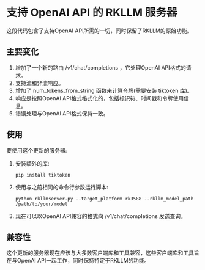 # 支持 OpenAI API 的 RKLLM 服务器

这段代码包含了支持OpenAI API所需的一切，同时保留了RKLLM的原始功能。

## 主要变化

1. 增加了一个新的路由 /v1/chat/completions ，它处理OpenAI API格式的请求。
2. 支持流和非流响应。
3. 增加了 num_tokens_from_string 函数来计算令牌(需要安装 tiktoken 库)。
4. 响应是按照OpenAI API格式格式化的，包括标识符、时间戳和令牌使用信息。
5. 错误处理与OpenAI API格式保持一致。

## 使用

要使用这个更新的服务器:

1. 安装额外的库:
   ```
   pip install tiktoken
   ```

2. 使用与之前相同的命令行参数运行脚本:
   ```
   python rkllmserver.py --target_platform rk3588 --rkllm_model_path /path/to/your/model
   ```

3. 现在可以以OpenAI API兼容的格式向 /v1/chat/completions 发送查询。

## 兼容性

这个更新的服务器现在应该与大多数客户端库和工具兼容，这些客户端库和工具旨在与OpenAI API一起工作，同时保持特定于RKLLM的功能。
